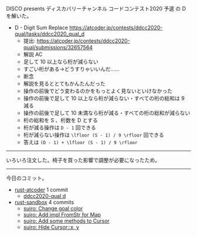 DISCO presents ディスカバリーチャンネル コードコンテスト2020 予選 の D を解いた。

- D - Digit Sum Replace
  <https://atcoder.jp/contests/ddcc2020-qual/tasks/ddcc2020_qual_d>
  - 提出: <https://atcoder.jp/contests/ddcc2020-qual/submissions/32657564>
  - 解説 AC
  - 足して 10 以上なら桁が減らない
  - すごい桁がある→どうすりゃいいんだ……
  - 断念
  - 解説を見るととてもかんたんだった
  - 操作の前後でどう変わるのかをもっとよく見ないといけなかった
  - 操作の前後で足して 10 以上なら桁が減らない・すべての桁の総和は 9 減る
  - 操作の前後で足して 10 未満なら桁が減る・すべての桁の総和が減らない
  - 桁の総和を S 、桁数を D とする
  - 桁が減る操作は `D - 1` 回できる
  - 桁が減らない操作は `\lfloor (S - 1) / 9 \rfloor` 回できる
  - 答えは `(D - 1) + \lfloor (S - 1) / 9 \rfloor`

---

いろいろ注文した。椅子を買った影響で調整が必要になったため。

---

今日のコミット。

- [rust-atcoder](https://github.com/bouzuya/rust-atcoder) 1 commit
  - [ddcc2020-qual d](https://github.com/bouzuya/rust-atcoder/commit/826f7063d8c02285c6ecb99ee7b5d4d4b4c90d7a)
- [rust-sandbox](https://github.com/bouzuya/rust-sandbox) 4 commits
  - [suiro: Change goal color](https://github.com/bouzuya/rust-sandbox/commit/86b4868c25024c4e77cdef24d134f3464281ee89)
  - [suiro: Add impl FromStr for Map](https://github.com/bouzuya/rust-sandbox/commit/846557bb7079b5dbf54b27d6563535fbf6b66735)
  - [suiro: Add some methods to Cursor](https://github.com/bouzuya/rust-sandbox/commit/c65ad650ab6ad90905337b4ab0d1a610ce7d06c9)
  - [suiro: Hide Cursor::x, y](https://github.com/bouzuya/rust-sandbox/commit/9770258a7fc4bf00b03b81cceb5d2414d6c3772e)

